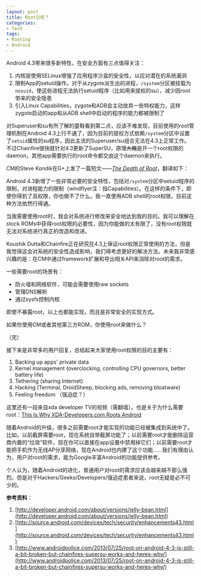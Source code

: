 ```yaml
---
layout: post
title: Root已死？
categories:
- Tech
tags:
- Rooting
- Android
---
```


Android 4.3带来很多新特性，在安全方面有三点值得关注：

1. 内核层使用SELinux增强了应用程序沙盒的安全性，以应对潜在的系统漏洞
2. 限制App的setuid操作。对于从zygote派生出的进程，<code>/system</code>分区被挂载为<code>nosuid</code>，使这些进程无法执行setuid程序（比如用来提权的su），减少因root带来的安全隐患
3. 引入Linux Capabilities，zygote和ADB会主动放弃一些特权能力，这样zygote启动的app和从ADB shell中启动的程序的能力都被限制了

对Superuser和su有所了解的童鞋看到第二点，应该不难发现，目前使用的root管理机制在Android 4.3上行不通了，因为目前的提权方式依赖<code>/system</code>分区中设置了<code>setuid</code>属性的su程序，因此主流的Superuser/su组合无法在4.3上正常工作。不过Chainfire很快就针对4.3更新了SuperSU，原理<del>大概</del>是开一个root权限的daemon，其他app需要执行的root命令都交由这个daemon来执行。

CM的Steve Kondik在G+上发了一篇短文——[*The Death of Root*](https://plus.google.com/100275307499530023476/posts/BDVgeKMWaf4)，翻译如下：

Android 4.3新增了一些非常必要的安全特性，包括对<code>/system</code>分区中setuid程序的限制，对进程能力的限制（windflyer注：指Capabilities）。在这样的条件下，即使你得到了高权限，你也做不了什么。我一直使用ADB shell的root权限，目前这种方法依然行得通。

当我需要使用root时，我会对系统进行修改来安全地达到我的目的。我可以理解在stock ROMs中获得root权限的必要性，因为你能做的太有限了，没有root权限就无法对系统进行真正的改造和改进。

Koushik Dutta和Chainfire正在研究在4.3上保证root权限正常使用的方法，但是我觉得这会对系统的安全性造成影响，我们得考虑更好的解决方法。未来我非常感兴趣的是：在CM中通过framework扩展和导出相关API来消除对root的需求。

一些需要root的场景有：

+ 防火墙和网络软件，可能会需要使用raw sockets
+ 管理DNS解析
+ 通过sysfs控制内核

即使不暴露root，以上也都能实现，而且是非常安全的实现方式。

如果你使用CM或者其他第三方ROM，你使用root来做什么？

（完）

接下来是非常多的用户回复，总结起来大家使用root权限的目的主要有：

1. Backing up apps' private data
2. Kernel management (overclocking, controlling CPU governors, better battery life)
3. Tethering (sharing Internet)
6. Hacking (Terminal, DroidSheep, blocking ads, removing bloatware)
8. Feeling freedom （强迫症？）

这里还有一段来自xda developer TV的视频（需翻墙），也是关于为什么需要root：[This Is Why XDA-Developers.com Roots Android](https://www.youtube.com/watch?v=czTkHe7-lXw&feature=youtube_gdata_player)

随着Android的升级，很多之前需要root才能实现的功能已经被集成到系统中了。比如，以前截屏需要root，现在系统自带截屏功能了；以前需要root才能删除运营商内置的“垃圾”软件，现在你可以直接在app设置中禁用掉它们；以前需要root才能把手机作为无线AP分享网络，现在Android也内建了这个功能……我们有理由认为，用户对root的需求，能为Google丰富Android的功能提供参考。

个人认为，随着Android的进化，普通用户对root的需求应该会越来越不那么强烈。但是对于Hackers/Geeks/Developers/强迫症患者来说，root无疑是必不可少的。

__参考资料__：

1. [http://developer.android.com/about/versions/jelly-bean.html](http://developer.android.com/about/versions/jelly-bean.html)
2. [http://source.android.com/devices/tech/security/enhancements43.html](http://source.android.com/devices/tech/security/enhancements43.html)
3. [http://www.androidpolice.com/2013/07/25/root-on-android-4-3-is-still-a-bit-broken-but-chainfires-supersu-works-and-heres-why/](http://www.androidpolice.com/2013/07/25/root-on-android-4-3-is-still-a-bit-broken-but-chainfires-supersu-works-and-heres-why/)
